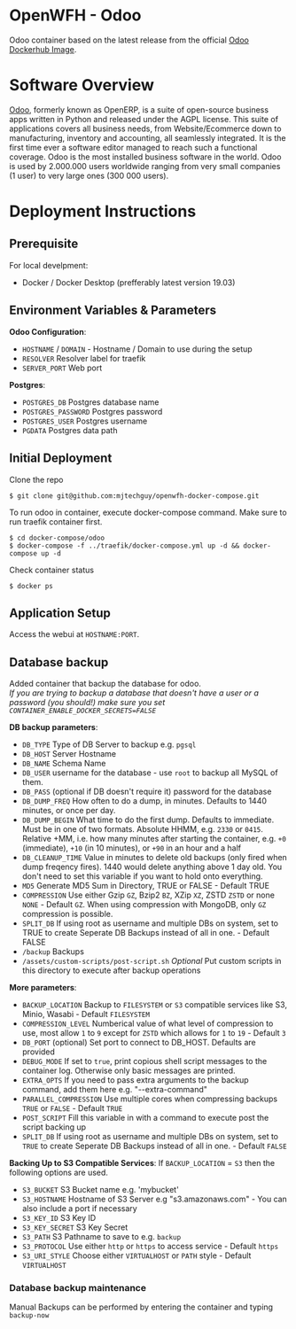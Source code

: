 # OpenWFH - Odoo
Odoo container based on the latest release from the official [Odoo Dockerhub Image](https://hub.docker.com/_/odoo).

# Software Overview
[Odoo](https://www.odoo.com), formerly known as OpenERP, is a suite of open-source business apps written in Python and released under the AGPL license. This suite of applications covers all business needs, from Website/Ecommerce down to manufacturing, inventory and accounting, all seamlessly integrated. It is the first time ever a software editor managed to reach such a functional coverage. Odoo is the most installed business software in the world. Odoo is used by 2.000.000 users worldwide ranging from very small companies (1 user) to very large ones (300 000 users).

# Deployment Instructions
## Prerequisite
For local develpment:
- Docker / Docker Desktop (prefferably latest version 19.03)

## Environment Variables & Parameters
__Odoo Configuration__:
- `HOSTNAME` / `DOMAIN` - Hostname / Domain to use during the setup
- `RESOLVER` Resolver label for traefik
- `SERVER_PORT` Web port

__Postgres__:
- `POSTGRES_DB` Postgres database name
- `POSTGRES_PASSWORD` Postgres password
- `POSTGRES_USER` Postgres username
- `PGDATA` Postgres data path

## Initial Deployment
Clone the repo
```console
$ git clone git@github.com:mjtechguy/openwfh-docker-compose.git
```
To run odoo in container, execute docker-compose command. Make sure to run traefik container first.
```console
$ cd docker-compose/odoo
$ docker-compose -f ../traefik/docker-compose.yml up -d && docker-compose up -d
```
Check container status
```console
$ docker ps
```

## Application Setup
Access the webui at `HOSTNAME:PORT`.

## Database backup
Added container that backup the database for odoo.  
*If you are trying to backup a database that doesn't have a user or a password (you should!) make sure you set `CONTAINER_ENABLE_DOCKER_SECRETS=FALSE`*

__DB backup parameters__:
- `DB_TYPE` Type of DB Server to backup e.g. `pgsql`
- `DB_HOST` Server Hostname
- `DB_NAME` Schema Name
- `DB_USER` username for the database - use `root` to backup all MySQL of them.
- `DB_PASS` (optional if DB doesn't require it) password for the database
- `DB_DUMP_FREQ` How often to do a dump, in minutes. Defaults to 1440 minutes, or once per day.
- `DB_DUMP_BEGIN` What time to do the first dump. Defaults to immediate. Must be in one of two formats. Absolute HHMM, e.g. `2330` or `0415`. Relative +MM, i.e. how many minutes after starting the container, e.g. `+0` (immediate), `+10` (in 10 minutes), or `+90` in an hour and a half
- `DB_CLEANUP_TIME` Value in minutes to delete old backups (only fired when dump freqency fires). 1440 would delete anything above 1 day old. You don't need to set this variable if you want to hold onto everything.
- `MD5` Generate MD5 Sum in Directory, TRUE or FALSE - Default TRUE
- `COMPRESSION` Use either Gzip `GZ`, Bzip2 `BZ`, XZip `XZ`, ZSTD `ZSTD` or none `NONE` - Default `GZ`. When using compression with MongoDB, only `GZ` compression is possible.
- `SPLIT_DB` If using root as username and multiple DBs on system, set to TRUE to create Seperate DB Backups instead of all in one. - Default FALSE
- `/backup` Backups
- `/assets/custom-scripts/post-script.sh` *Optional* Put custom scripts in this directory to execute after backup operations

__More parameters__:
- `BACKUP_LOCATION` Backup to `FILESYSTEM` or `S3` compatible services like S3, Minio, Wasabi - Default `FILESYSTEM`
- `COMPRESSION_LEVEL` Numberical value of what level of compression to use, most allow `1` to `9` except for `ZSTD` which allows for `1` to `19` - Default `3`
- `DB_PORT` (optional) Set port to connect to DB_HOST. Defaults are provided
- `DEBUG_MODE` If set to `true`, print copious shell script messages to the container log. Otherwise only basic messages are printed.
- `EXTRA_OPTS` If you need to pass extra arguments to the backup command, add them here e.g. "--extra-command"
- `PARALLEL_COMPRESSION` Use multiple cores when compressing backups `TRUE` or `FALSE` - Default `TRUE`
- `POST_SCRIPT` Fill this variable in with a command to execute post the script backing up
- `SPLIT_DB` If using root as username and multiple DBs on system, set to `TRUE` to create Seperate DB Backups instead of all in one. - Default `FALSE`

__Backing Up to S3 Compatible Services__:
If `BACKUP_LOCATION` = `S3` then the following options are used.
- `S3_BUCKET` S3 Bucket name e.g. 'mybucket'
- `S3_HOSTNAME` Hostname of S3 Server e.g "s3.amazonaws.com" - You can also include a port if necessary
- `S3_KEY_ID` S3 Key ID
- `S3_KEY_SECRET` S3 Key Secret
- `S3_PATH` S3 Pathname to save to e.g. `backup`
- `S3_PROTOCOL` Use either `http` or `https` to access service - Default `https`
- `S3_URI_STYLE` Choose either `VIRTUALHOST` or `PATH` style - Default `VIRTUALHOST`

### Database backup maintenance
Manual Backups can be performed by entering the container and typing `backup-now`